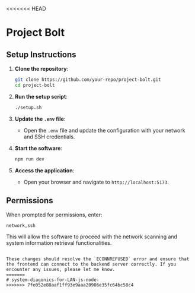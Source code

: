 <<<<<<< HEAD
# Project Bolt

## Setup Instructions

1. **Clone the repository**:
   ```sh
   git clone https://github.com/your-repo/project-bolt.git
   cd project-bolt
   ```

2. **Run the setup script**:
   ```sh
   ./setup.sh
   ```

3. **Update the `.env` file**:
   - Open the `.env` file and update the configuration with your network and SSH credentials.

4. **Start the software**:
   ```sh
   npm run dev
   ```

5. **Access the application**:
   - Open your browser and navigate to `http://localhost:5173`.

## Permissions

When prompted for permissions, enter:
```
network,ssh
```

This will allow the software to proceed with the network scanning and system information retrieval functionalities.
````

These changes should resolve the `ECONNREFUSED` error and ensure that the frontend can connect to the backend server correctly. If you encounter any issues, please let me know.
=======
# system-diagonics-for-LAN-js-node-
>>>>>>> 7fe052e88aaf1ff93e9aaa20906e35fc64bc58c4
